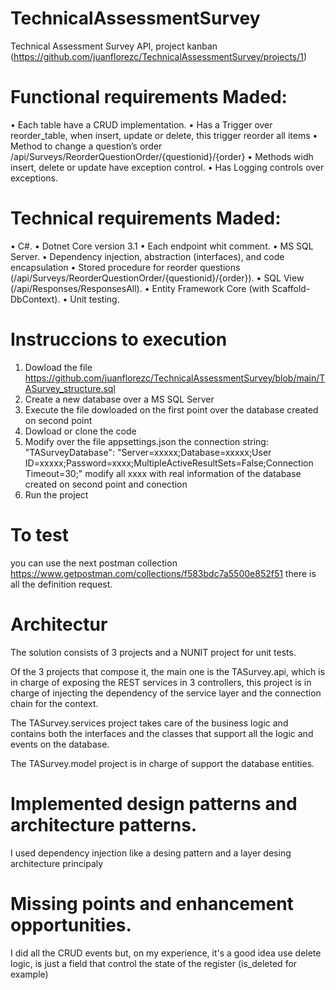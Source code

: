 # TechnicalAssessmentSurvey
Technical Assessment Survey API, project kanban (https://github.com/juanflorezc/TechnicalAssessmentSurvey/projects/1)

# Functional requirements Maded:
•	Each table have a CRUD implementation.
•	Has a Trigger over reorder_table, when insert, update or delete, this trigger reorder all items
•	Method to change a question’s order /api/Surveys/ReorderQuestionOrder/{questionid}/{order}
•	Methods widh insert, delete or update have exception control.
•	Has Logging controls over exceptions.

# Technical requirements Maded:
•	C#.
•	Dotnet Core version 3.1
•	Each endpoint whit comment.
•	MS SQL Server.
•	Dependency injection, abstraction (interfaces), and code encapsulation
•	Stored procedure for reorder questions (/api/Surveys/ReorderQuestionOrder/{questionid}/{order}).
• SQL View (/api/Responses/ResponsesAll).
•	Entity Framework Core (with Scaffold-DbContext).
•	Unit testing.

# Instruccions to execution
1. Dowload the file https://github.com/juanflorezc/TechnicalAssessmentSurvey/blob/main/TASurvey_structure.sql
2. Create a new database over a MS SQL Server 
3. Execute the file dowloaded on the first point over the database created on second point
4. Dowload or clone the code 
5. Modify over the file appsettings.json the connection string:
  "TASurveyDatabase": "Server=xxxxx;Database=xxxxx;User ID=xxxxx;Password=xxxx;MultipleActiveResultSets=False;Connection Timeout=30;"
  modify all xxxx with real information of the database created on second point and conection 
6. Run the project

# To test
  you can use the next postman collection
  https://www.getpostman.com/collections/f583bdc7a5500e852f51
  there is all the definition request.
 
 # Architectur
 
The solution consists of 3 projects and a NUNIT project for unit tests.

Of the 3 projects that compose it, the main one is the TASurvey.api, which is in charge of exposing the REST services in 3 controllers, this project is in charge of injecting the dependency of the service layer and the connection chain for the context.

The TASurvey.services project takes care of the business logic and contains both the interfaces and the classes that support all the logic and events on the database.

The TASurvey.model project is in charge of support the database entities.

# Implemented design patterns and architecture patterns.
I used dependency injection like a desing pattern and a layer desing architecture principaly

# Missing points and enhancement opportunities.
I did all the CRUD events but, on my experience, it's a good idea use delete logic, is just a field that control the state of the register (is_deleted for example)


